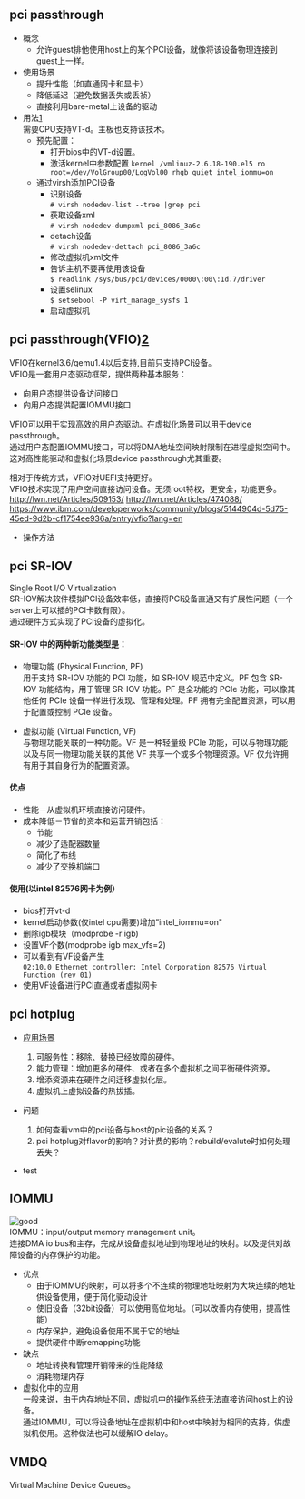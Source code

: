 pci passthrough
----
+ 概念  
  - 允许guest排他使用host上的某个PCI设备，就像将该设备物理连接到guest上一样。  
+ 使用场景
  - 提升性能（如直通网卡和显卡）  
  - 降低延迟（避免数据丢失或丢祯）  
  - 直接利用bare-metal上设备的驱动 
+ 用法[1]  
需要CPU支持VT-d。主板也支持该技术。  
  - 预先配置：  
    + 打开bios中的VT-d设置。
    + 激活kernel中参数配置
      ```kernel /vmlinuz-2.6.18-190.el5 ro root=/dev/VolGroup00/LogVol00 rhgb quiet intel_iommu=on```
  - 通过virsh添加PCI设备  
    + 识别设备  
    ```# virsh nodedev-list --tree |grep pci```
    + 获取设备xml   
    ```# virsh nodedev-dumpxml pci_8086_3a6c```
    + detach设备  
    ```# virsh nodedev-dettach pci_8086_3a6c```
    + 修改虚拟机xml文件   
    + 告诉主机不要再使用该设备  
    ```$ readlink /sys/bus/pci/devices/0000\:00\:1d.7/driver```
    + 设置selinux  
    ```$ setsebool -P virt_manage_sysfs 1```
    + 启动虚拟机  

pci passthrough(VFIO)[2]
----
VFIO在kernel3.6/qemu1.4以后支持,目前只支持PCI设备。  
VFIO是一套用户态驱动框架，提供两种基本服务：    
  + 向用户态提供设备访问接口  
  + 向用户态提供配置IOMMU接口  

VFIO可以用于实现高效的用户态驱动。在虚拟化场景可以用于device passthrough。  
通过用户态配置IOMMU接口，可以将DMA地址空间映射限制在进程虚拟空间中。  
这对高性能驱动和虚拟化场景device passthrough尤其重要。  

相对于传统方式，VFIO对UEFI支持更好。  
VFIO技术实现了用户空间直接访问设备。无须root特权，更安全，功能更多。  
http://lwn.net/Articles/509153/
http://lwn.net/Articles/474088/
https://www.ibm.com/developerworks/community/blogs/5144904d-5d75-45ed-9d2b-cf1754ee936a/entry/vfio?lang=en

+ 操作方法


pci SR-IOV
----
Single Root I/O Virtualization  
SR-IOV解决软件模拟PCI设备效率低，直接将PCI设备直通又有扩展性问题（一个server上可以插的PCI卡数有限）。  
通过硬件方式实现了PCI设备的虚拟化。    
#### SR-IOV 中的两种新功能类型是：  

+ 物理功能 (Physical Function, PF)  
用于支持 SR-IOV 功能的 PCI 功能，如 SR-IOV 规范中定义。PF 包含 SR-IOV 功能结构，用于管理 SR-IOV 功能。PF 是全功能的 PCIe 功能，可以像其他任何 PCIe 设备一样进行发现、管理和处理。PF 拥有完全配置资源，可以用于配置或控制 PCIe 设备。

+ 虚拟功能 (Virtual Function, VF)  
与物理功能关联的一种功能。VF 是一种轻量级 PCIe 功能，可以与物理功能以及与同一物理功能关联的其他 VF 共享一个或多个物理资源。VF 仅允许拥有用于其自身行为的配置资源。

#### 优点
  - 性能－从虚拟机环境直接访问硬件。
  - 成本降低－节省的资本和运营开销包括：
    + 节能
    + 减少了适配器数量
    + 简化了布线
    + 减少了交换机端口

#### 使用(以intel 82576网卡为例）  
  - bios打开vt-d
  - kernel启动参数(仅intel cpu需要)增加”intel_iommu=on"
  - 删除igb模块（modprobe -r igb)
  - 设置VF个数(modprobe igb max_vfs=2)
  - 可以看到有VF设备产生  
  ```02:10.0 Ethernet controller: Intel Corporation 82576 Virtual Function (rev 01)```
  - 使用VF设备进行PCI直通或者虚拟网卡  
  
pci hotplug
----
+ [应用场景]
  1.  可服务性：移除、替换已经故障的硬件。  
  2.  能力管理：增加更多的硬件、或者在多个虚拟机之间平衡硬件资源。    
  3.  增添资源来在硬件之间迁移虚拟化层。  
  4.  虚拟机上虚拟设备的热拔插。  

+ 问题  
  1. 如何查看vm中的pci设备与host的pic设备的关系？  
  2. pci hotplug对flavor的影响？对计费的影响？rebuild/evalute时如何处理丢失？  

+ test

IOMMU
----
![good](http://c.hiphotos.baidu.com/baike/w%3D268/sign=c02c322ea8d3fd1f3609a53c084f25ce/d31b0ef41bd5ad6e9f63c5ea81cb39dbb6fd3c13.jpg)   
IOMMU：input/output memory management unit。  
连接DMA io bus和主存，完成从设备虚拟地址到物理地址的映射。以及提供对故障设备的内存保护的功能。  
+ 优点
  - 由于IOMMU的映射，可以将多个不连续的物理地址映射为大块连续的地址供设备使用，便于简化驱动设计    
  - 使旧设备（32bit设备）可以使用高位地址。（可以改善内存使用，提高性能）  
  - 内存保护，避免设备使用不属于它的地址  
  - 提供硬件中断remapping功能  
+ 缺点
  - 地址转换和管理开销带来的性能降级   
  - 消耗物理内存  
+ 虚拟化中的应用  
  一般来说，由于内存地址不同，虚拟机中的操作系统无法直接访问host上的设备。  
通过IOMMU，可以将设备地址在虚拟机中和host中映射为相同的支持，供虚拟机使用。这种做法也可以缓解IO delay。

VMDQ
----
Virtual Machine Device Queues。  

[应用场景]:https://lists.linux-foundation.org/pipermail/hotplug_sig/2005-August/001202.html
[1]:http://docs.fedoraproject.org/en-US/Fedora/13/html/Virtualization_Guide/chap-Virtualization-PCI_passthrough.html
[2]:http://www.redhat.com/archives/libvir-list/2013-March/msg00514.html

